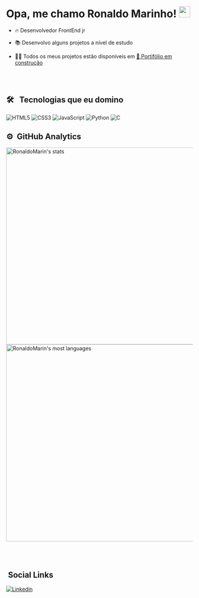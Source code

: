 <h1> Opa, me chamo Ronaldo Marinho! <img src="https://raw.githubusercontent.com/kaueMarques/kaueMarques/master/hi.gif"width="30px"></h1>

- 🔥 Desenvolvedor FrontEnd jr

- 📚 Desenvolvo alguns projetos a nível de estudo

- 👨‍💻 Todos os meus projetos estão disponíveis em [🚨 Portifólio em construção]()

<br><br>

## 🛠 &nbsp; Tecnologias que eu domino

<img align="center" alt="HTML5" 
src="https://img.shields.io/badge/HTML5-E34F26?style=for-the-badge&logo=html5&logoColor=white">
<img align="center" alt="CSS3" 
src="https://img.shields.io/badge/CSS3-1572B6?style=for-the-badge&logo=css3&logoColor=white">
<img align="center" alt="JavaScript"
src="https://img.shields.io/badge/JavaScript-323330?style=for-the-badge&logo=javascript&logoColor=F7DF1E">
<img align="center" alt="Python"
src="https://img.shields.io/badge/Python-14354C?style=for-the-badge&logo=python&logoColor=white">
<img align="center" alt="C"
src="https://img.shields.io/badge/C-00599C?style=for-the-badge&logo=c&logoColor=white">

## ⚙ &nbsp;GitHub Analytics

<p align="left"><img width="530em"
src="https://github-readme-stats.vercel.app/api?username=RonaldoMarin&show_icons=true&theme=dracula" alt="RonaldoMarin's stats"/>
<img width="530em"
src="https://github-readme-stats.vercel.app/api/top-langs/?username=RonaldoMarin&layout=compact&theme=dracula" alt="RonaldoMarin's most languages"/>
</p>

<br><br>

## &nbsp;Social Links

[![Linkedin](https://img.shields.io/badge/LinkedIn-0077B5?style=for-the-badge&logo=linkedin&logoColor=white)](https://www.linkedin.com/in/dev-ronaldo-marinho/)
